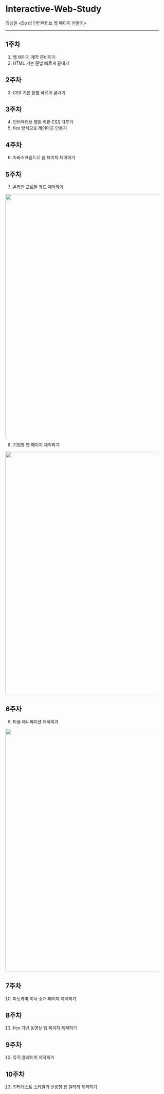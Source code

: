 # Interactive-Web-Study
최성일 <Do it! 인터랙티브 웹 페이지 만들기>

---

## 1주차
01. 웹 페이지 제작 준비하기
02. HTML 기본 문법 빠르게 끝내기

## 2주차
03. CSS 기본 문법 빠르게 끝내기

## 3주차
04. 인터랙티브 웹을 위한 CSS 다루기
05. flex 방식으로 레이아웃 만들기

## 4주차
06. 자바스크립트로 웹 페이지 제어하기

## 5주차
07. 온라인 프로필 카드 제작하기
<img width="800" src="https://user-images.githubusercontent.com/97823296/236687916-ee749acc-6cd8-4c02-a724-3be778f22517.png">

08. 기업형 웹 페이지 제작하기
<img width="800" src="https://user-images.githubusercontent.com/97823296/236687914-3c5210b6-c172-44b3-a86b-17f9f61408d7.png">

## 6주차
09. 마을 애니메이션 제작하기
<img width="800" src="https://user-images.githubusercontent.com/97823296/236745520-8753e835-e6a7-44c6-bed2-5ce4280de09f.gif">

## 7주차
10. 파노라마 회사 소개 페이지 제작하기

## 8주차
11. flex 기반 동영상 웹 페이지 제작하기

## 9주차
12. 뮤직 플레이어 제작하기

## 10주차
13. 핀터레스트 스타일의 반응형 웹 갤러리 제작하기
